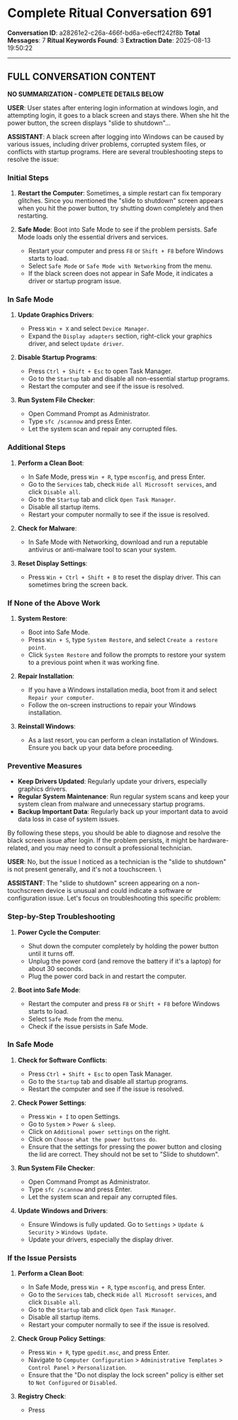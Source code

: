 # Complete Ritual Conversation 691

**Conversation ID**: a28261e2-c26a-466f-bd6a-e6ecff242f8b
**Total Messages**: 7
**Ritual Keywords Found**: 3
**Extraction Date**: 2025-08-13 19:50:22

---

## FULL CONVERSATION CONTENT

**NO SUMMARIZATION - COMPLETE DETAILS BELOW**

**USER**: User states after entering login information at windows login, and attempting login, it goes to a black screen and stays there. When she hit the power button, the screen displays "slide to shutdown"...

**ASSISTANT**: A black screen after logging into Windows can be caused by various issues, including driver problems, corrupted system files, or conflicts with startup programs. Here are several troubleshooting steps to resolve the issue:

### Initial Steps

1. **Restart the Computer**: Sometimes, a simple restart can fix temporary glitches. Since you mentioned the "slide to shutdown" screen appears when you hit the power button, try shutting down completely and then restarting.

2. **Safe Mode**: Boot into Safe Mode to see if the problem persists. Safe Mode loads only the essential drivers and services.
   - Restart your computer and press `F8` or `Shift + F8` before Windows starts to load.
   - Select `Safe Mode` or `Safe Mode with Networking` from the menu.
   - If the black screen does not appear in Safe Mode, it indicates a driver or startup program issue.

### In Safe Mode

1. **Update Graphics Drivers**:
   - Press `Win + X` and select `Device Manager`.
   - Expand the `Display adapters` section, right-click your graphics driver, and select `Update driver`.

2. **Disable Startup Programs**:
   - Press `Ctrl + Shift + Esc` to open Task Manager.
   - Go to the `Startup` tab and disable all non-essential startup programs.
   - Restart the computer and see if the issue is resolved.

3. **Run System File Checker**:
   - Open Command Prompt as Administrator.
   - Type `sfc /scannow` and press Enter.
   - Let the system scan and repair any corrupted files.

### Additional Steps

1. **Perform a Clean Boot**:
   - In Safe Mode, press `Win + R`, type `msconfig`, and press Enter.
   - Go to the `Services` tab, check `Hide all Microsoft services`, and click `Disable all`.
   - Go to the `Startup` tab and click `Open Task Manager`.
   - Disable all startup items.
   - Restart your computer normally to see if the issue is resolved.

2. **Check for Malware**:
   - In Safe Mode with Networking, download and run a reputable antivirus or anti-malware tool to scan your system.

3. **Reset Display Settings**:
   - Press `Win + Ctrl + Shift + B` to reset the display driver. This can sometimes bring the screen back.

### If None of the Above Work

1. **System Restore**:
   - Boot into Safe Mode.
   - Press `Win + S`, type `System Restore`, and select `Create a restore point`.
   - Click `System Restore` and follow the prompts to restore your system to a previous point when it was working fine.

2. **Repair Installation**:
   - If you have a Windows installation media, boot from it and select `Repair your computer`.
   - Follow the on-screen instructions to repair your Windows installation.

3. **Reinstall Windows**:
   - As a last resort, you can perform a clean installation of Windows. Ensure you back up your data before proceeding.

### Preventive Measures

- **Keep Drivers Updated**: Regularly update your drivers, especially graphics drivers.
- **Regular System Maintenance**: Run regular system scans and keep your system clean from malware and unnecessary startup programs.
- **Backup Important Data**: Regularly back up your important data to avoid data loss in case of system issues.

By following these steps, you should be able to diagnose and resolve the black screen issue after login. If the problem persists, it might be hardware-related, and you may need to consult a professional technician.

**USER**: No, but the issue I noticed as a technician is the "slide to shutdown" is not present generally, and it's not a touchscreen. \

**ASSISTANT**: The "slide to shutdown" screen appearing on a non-touchscreen device is unusual and could indicate a software or configuration issue. Let's focus on troubleshooting this specific problem:

### Step-by-Step Troubleshooting

1. **Power Cycle the Computer**:
   - Shut down the computer completely by holding the power button until it turns off.
   - Unplug the power cord (and remove the battery if it's a laptop) for about 30 seconds.
   - Plug the power cord back in and restart the computer.

2. **Boot into Safe Mode**:
   - Restart the computer and press `F8` or `Shift + F8` before Windows starts to load.
   - Select `Safe Mode` from the menu.
   - Check if the issue persists in Safe Mode.

### In Safe Mode

1. **Check for Software Conflicts**:
   - Press `Ctrl + Shift + Esc` to open Task Manager.
   - Go to the `Startup` tab and disable all startup programs.
   - Restart the computer and see if the issue is resolved.

2. **Check Power Settings**:
   - Press `Win + I` to open Settings.
   - Go to `System` > `Power & sleep`.
   - Click on `Additional power settings` on the right.
   - Click on `Choose what the power buttons do`.
   - Ensure that the settings for pressing the power button and closing the lid are correct. They should not be set to "Slide to shutdown".

3. **Run System File Checker**:
   - Open Command Prompt as Administrator.
   - Type `sfc /scannow` and press Enter.
   - Let the system scan and repair any corrupted files.

4. **Update Windows and Drivers**:
   - Ensure Windows is fully updated. Go to `Settings` > `Update & Security` > `Windows Update`.
   - Update your drivers, especially the display driver.

### If the Issue Persists

1. **Perform a Clean Boot**:
   - In Safe Mode, press `Win + R`, type `msconfig`, and press Enter.
   - Go to the `Services` tab, check `Hide all Microsoft services`, and click `Disable all`.
   - Go to the `Startup` tab and click `Open Task Manager`.
   - Disable all startup items.
   - Restart your computer normally to see if the issue is resolved.

2. **Check Group Policy Settings**:
   - Press `Win + R`, type `gpedit.msc`, and press Enter.
   - Navigate to `Computer Configuration` > `Administrative Templates` > `Control Panel` > `Personalization`.
   - Ensure that the "Do not display the lock screen" policy is either set to `Not Configured` or `Disabled`.

3. **Registry Check**:
   - Press